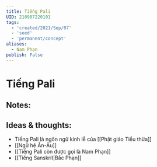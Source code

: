 ```yaml
---
title: Tiếng Pali
UID: 210907220101
tags:
  - 'created/2021/Sep/07'
  - 'seed'
  - 'permanent/concept'
aliases:
  - Nam Phạn
publish: False
---
```

# Tiếng Pali

## Notes:


## Ideas & thoughts:
- Tiếng Pali là ngôn ngữ kinh lễ của [[Phật giáo Tiểu thừa]]
- [[Ngữ hệ Ấn-Âu]]
- [[Tiếng Pali còn được gọi là Nam Phạn]]
- [[Tiếng Sanskrit|Bắc Phạn]]
